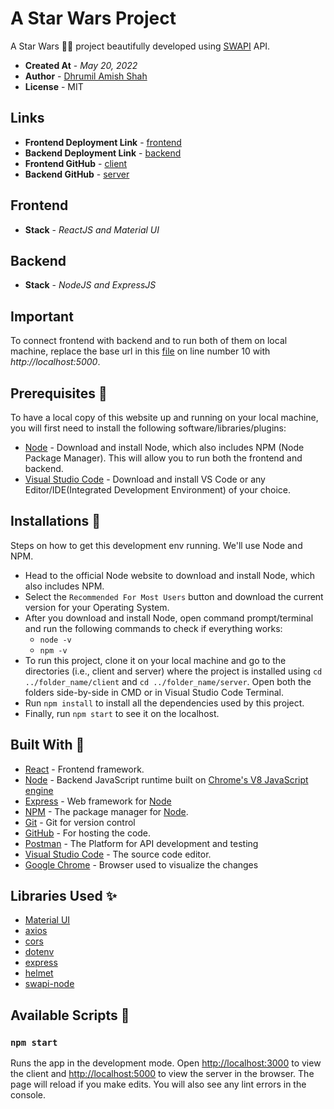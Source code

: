 # A Star Wars Project
A Star Wars 🌌🔫 project beautifully developed using [SWAPI](https://swapi.dev/) API. 

* **Created At** - *May 20, 2022*
* **Author** - [Dhrumil Amish Shah](https://dhrumilshah.vercel.app/)
* **License** - MIT

## Links
* **Frontend Deployment Link** - [frontend](https://astarwarsproject.vercel.app/)
* **Backend Deployment Link** - [backend](https://astarwarsprojectbackend.vercel.app/)
* **Frontend GitHub** - [client](https://github.com/DhrumilShah98/AStarWarsProject/tree/main/client)
* **Backend GitHub** - [server](https://github.com/DhrumilShah98/AStarWarsProject/tree/main/server)

## Frontend
* **Stack** - *ReactJS and Material UI*

## Backend
* **Stack** - *NodeJS and ExpressJS*

## Important
To connect frontend with backend and to run both of them on local machine, replace the base url in this [file](https://github.com/DhrumilShah98/AStarWarsProject/blob/main/client/src/apis/index.js) on line number 10 with *http://localhost:5000*.

## Prerequisites 🚀
To have a local copy of this website up and running on your local machine, you will first need to install the following software/libraries/plugins:

* [Node](https://nodejs.org/en/) - Download and install Node, which also includes NPM (Node Package Manager). This will allow you to run both the frontend and backend.
* [Visual Studio Code](https://code.visualstudio.com/) - Download and install VS Code or any Editor/IDE(Integrated Development Environment) of your choice.

## Installations 📙
Steps on how to get this development env running. We'll use Node and NPM.
* Head to the official Node website to download and install Node, which also includes NPM.
* Select the `Recommended For Most Users` button and download the current version for your Operating System.
* After you download and install Node, open command prompt/terminal and run the following commands to check if everything works:
    * `node -v`
    * `npm -v`
* To run this project, clone it on your local machine and go to the directories (i.e., client and server) where the project is installed using `cd ../folder_name/client` and `cd ../folder_name/server`. Open both the folders side-by-side in CMD or in Visual Studio Code Terminal.
* Run `npm install` to install all the dependencies used by this project.
* Finally, run `npm start` to see it on the localhost.

## Built With 🧰
- [React](https://reactjs.org/) - Frontend framework.
- [Node](https://nodejs.org/) - Backend JavaScript runtime built on [Chrome's V8 JavaScript engine](https://v8.dev/)
- [Express](https://expressjs.com/) - Web framework for [Node](https://nodejs.org/)
- [NPM](https://www.npmjs.com/) - The package manager for  [Node](https://nodejs.org/).
- [Git](https://git-scm.com/) - Git for version control
- [GitHub](https://github.com/) - For hosting the code.
- [Postman](https://www.postman.com/) - The Platform for API development and testing
- [Visual Studio Code](https://code.visualstudio.com/download) - The source code editor.
- [Google Chrome](https://www.google.com/intl/en_in/chrome/) - Browser used to visualize the changes

## Libraries Used ✨
- [Material UI](https://mui.com/)
- [axios](https://axios-http.com/docs/intro)
- [cors](https://www.npmjs.com/package/cors)
- [dotenv](https://www.npmjs.com/package/dotenv)
- [express](https://expressjs.com/)
- [helmet](https://www.npmjs.com/package/helmet)
- [swapi-node](https://www.npmjs.com/package/swapi-node)

## Available Scripts 📜
### `npm start`
Runs the app in the development mode. Open [http://localhost:3000](http://localhost:3000) to view the client and [http://localhost:5000](http://localhost:5000) to view the server in the browser. The page will reload if you make edits. You will also see any lint errors in the console.
